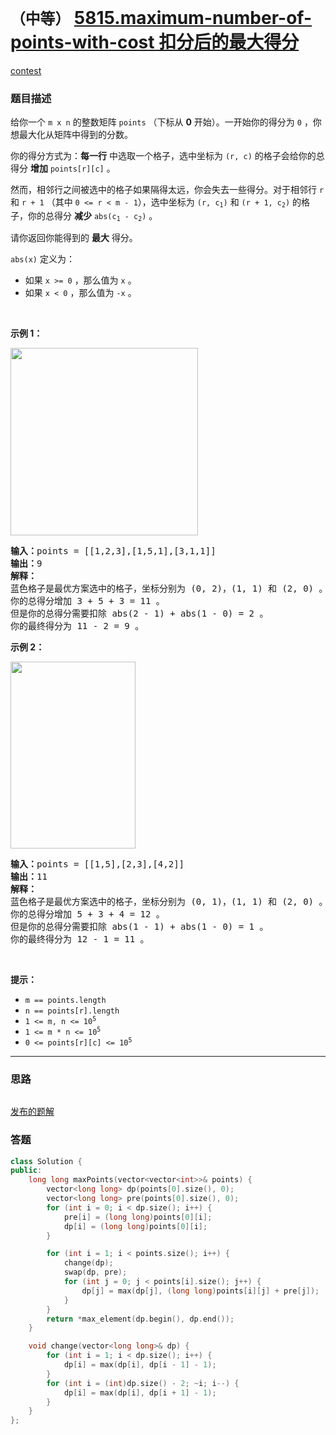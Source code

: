# `（中等）` [5815.maximum-number-of-points-with-cost 扣分后的最大得分](https://leetcode-cn.com/problems/maximum-number-of-points-with-cost/)

[contest](https://leetcode-cn.com/contest/weekly-contest-250/problems/maximum-number-of-points-with-cost/)

### 题目描述
<div class="notranslate"><p>给你一个&nbsp;<code>m x n</code>&nbsp;的整数矩阵&nbsp;<code>points</code>&nbsp;（下标从 <strong>0</strong>&nbsp;开始）。一开始你的得分为 <code>0</code>&nbsp;，你想最大化从矩阵中得到的分数。</p>

<p>你的得分方式为：<strong>每一行</strong>&nbsp;中选取一个格子，选中坐标为&nbsp;<code>(r, c)</code>&nbsp;的格子会给你的总得分 <strong>增加</strong>&nbsp;<code>points[r][c]</code>&nbsp;。</p>
<p>然而，相邻行之间被选中的格子如果隔得太远，你会失去一些得分。对于相邻行&nbsp;<code>r</code> 和&nbsp;<code>r + 1</code>&nbsp;（其中&nbsp;<code>0 &lt;= r &lt; m - 1</code>），选中坐标为&nbsp;<code>(r, c<sub>1</sub>)</code> 和&nbsp;<code>(r + 1, c<sub>2</sub>)</code>&nbsp;的格子，你的总得分&nbsp;<b>减少</b>&nbsp;<code>abs(c<sub>1</sub> - c<sub>2</sub>)</code>&nbsp;。</p>
<p>请你返回你能得到的 <strong>最大</strong>&nbsp;得分。</p>
<p><code>abs(x)</code>&nbsp;定义为：</p>
<ul>
	<li>如果&nbsp;<code>x &gt;= 0</code>&nbsp;，那么值为&nbsp;<code>x</code>&nbsp;。</li>
	<li>如果&nbsp;<code>x &lt;&nbsp;0</code>&nbsp;，那么值为 <code>-x</code>&nbsp;。</li>
</ul>

<p>&nbsp;</p>
<p><strong>示例 1：</strong></p>
<img style="width: 300px; height: 300px;" src="https://assets.leetcode.com/uploads/2021/07/12/screenshot-2021-07-12-at-13-40-26-diagram-drawio-diagrams-net.png" alt="">
<pre><b>输入：</b>points = [[1,2,3],[1,5,1],[3,1,1]]
<b>输出：</b>9
<strong>解释：</strong>
蓝色格子是最优方案选中的格子，坐标分别为 (0, 2)，(1, 1) 和 (2, 0) 。
你的总得分增加 3 + 5 + 3 = 11 。
但是你的总得分需要扣除 abs(2 - 1) + abs(1 - 0) = 2 。
你的最终得分为 11 - 2 = 9 。
</pre>

<p><strong>示例 2：</strong></p>
<img style="width: 200px; height: 299px;" src="https://assets.leetcode.com/uploads/2021/07/12/screenshot-2021-07-12-at-13-42-14-diagram-drawio-diagrams-net.png" alt="">
<pre><b>输入：</b>points = [[1,5],[2,3],[4,2]]
<b>输出：</b>11
<strong>解释：</strong>
蓝色格子是最优方案选中的格子，坐标分别为 (0, 1)，(1, 1) 和 (2, 0) 。
你的总得分增加 5 + 3 + 4 = 12 。
但是你的总得分需要扣除 abs(1 - 1) + abs(1 - 0) = 1 。
你的最终得分为 12 - 1 = 11 。
</pre>

<p>&nbsp;</p>
<p><strong>提示：</strong></p>
<ul>
	<li><code>m == points.length</code></li>
	<li><code>n == points[r].length</code></li>
	<li><code>1 &lt;= m, n &lt;= 10<sup>5</sup></code></li>
	<li><code>1 &lt;= m * n &lt;= 10<sup>5</sup></code></li>
	<li><code>0 &lt;= points[r][c] &lt;= 10<sup>5</sup></code></li>
</ul>
</div>

---
### 思路
```

```

[发布的题解](https://leetcode-cn.com/problems/maximum-number-of-points-with-cost/solution/maximum-number-of-points-with-cost-by-ik-0r3g/)

### 答题
``` C++
class Solution {
public:
    long long maxPoints(vector<vector<int>>& points) {
		vector<long long> dp(points[0].size(), 0);
        vector<long long> pre(points[0].size(), 0);
		for (int i = 0; i < dp.size(); i++) {
            pre[i] = (long long)points[0][i];
			dp[i] = (long long)points[0][i];
		}

		for (int i = 1; i < points.size(); i++) {
			change(dp);
			swap(dp, pre);
			for (int j = 0; j < points[i].size(); j++) {
				dp[j] = max(dp[j], (long long)points[i][j] + pre[j]);
			}
		}
		return *max_element(dp.begin(), dp.end());
    }

	void change(vector<long long>& dp) {
		for (int i = 1; i < dp.size(); i++) {
			dp[i] = max(dp[i], dp[i - 1] - 1);
		}
		for (int i = (int)dp.size() - 2; ~i; i--) {
			dp[i] = max(dp[i], dp[i + 1] - 1);
		}
	}
};
```





